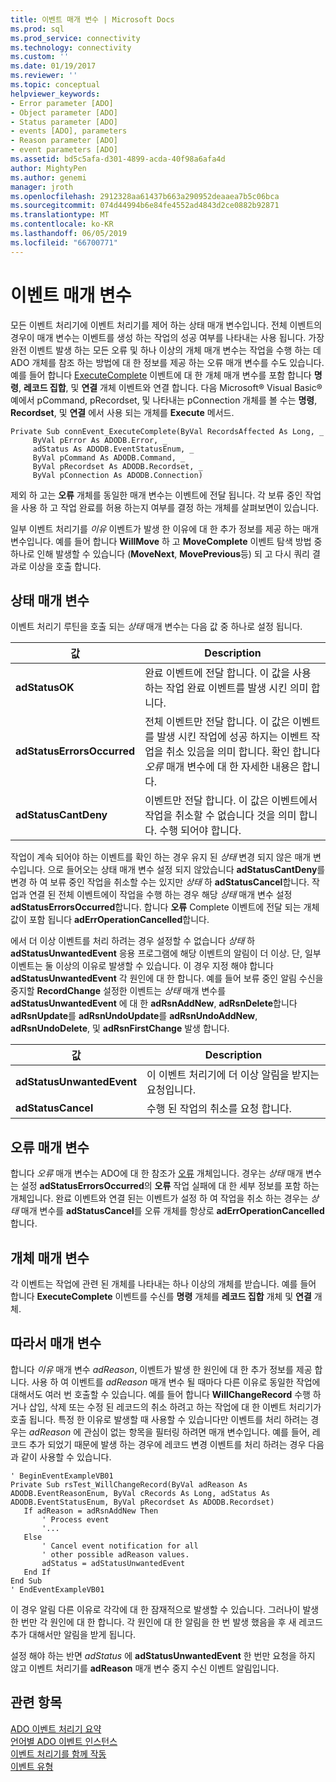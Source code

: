 ```yaml
---
title: 이벤트 매개 변수 | Microsoft Docs
ms.prod: sql
ms.prod_service: connectivity
ms.technology: connectivity
ms.custom: ''
ms.date: 01/19/2017
ms.reviewer: ''
ms.topic: conceptual
helpviewer_keywords:
- Error parameter [ADO]
- Object parameter [ADO]
- Status parameter [ADO]
- events [ADO], parameters
- Reason parameter [ADO]
- event parameters [ADO]
ms.assetid: bd5c5afa-d301-4899-acda-40f98a6afa4d
author: MightyPen
ms.author: genemi
manager: jroth
ms.openlocfilehash: 2912328aa61437b663a290952deaaea7b5c06bca
ms.sourcegitcommit: 074d44994b6e84fe4552ad4843d2ce0882b92871
ms.translationtype: MT
ms.contentlocale: ko-KR
ms.lasthandoff: 06/05/2019
ms.locfileid: "66700771"
---
```

# <a name="event-parameters"></a>이벤트 매개 변수
모든 이벤트 처리기에 이벤트 처리기를 제어 하는 상태 매개 변수입니다. 전체 이벤트의 경우이 매개 변수는 이벤트를 생성 하는 작업의 성공 여부를 나타내는 사용 됩니다. 가장 완전 이벤트 발생 하는 모든 오류 및 하나 이상의 개체 매개 변수는 작업을 수행 하는 데 ADO 개체를 참조 하는 방법에 대 한 정보를 제공 하는 오류 매개 변수를 수도 있습니다. 예를 들어 합니다 [ExecuteComplete](../../../ado/reference/ado-api/executecomplete-event-ado.md) 이벤트에 대 한 개체 매개 변수를 포함 합니다 **명령**, **레코드 집합**, 및 **연결** 개체 이벤트와 연결 합니다. 다음 Microsoft® Visual Basic® 예에서 pCommand, pRecordset, 및 나타내는 pConnection 개체를 볼 수는 **명령**, **Recordset**, 및 **연결** 에서 사용 되는 개체를 **Execute** 메서드.  
  
```  
Private Sub connEvent_ExecuteComplete(ByVal RecordsAffected As Long, _  
     ByVal pError As ADODB.Error, _  
     adStatus As ADODB.EventStatusEnum, _  
     ByVal pCommand As ADODB.Command, _  
     ByVal pRecordset As ADODB.Recordset, _  
     ByVal pConnection As ADODB.Connection)  
```  
  
 제외 하 고는 **오류** 개체를 동일한 매개 변수는 이벤트에 전달 됩니다. 각 보류 중인 작업을 사용 하 고 작업 완료를 허용 하는지 여부를 결정 하는 개체를 살펴보면이 있습니다.  
  
 일부 이벤트 처리기를 *이유* 이벤트가 발생 한 이유에 대 한 추가 정보를 제공 하는 매개 변수입니다. 예를 들어 합니다 **WillMove** 하 고 **MoveComplete** 이벤트 탐색 방법 중 하나로 인해 발생할 수 있습니다 (**MoveNext**, **MovePrevious**등) 되 고 다시 쿼리 결과로 이상을 호출 합니다.  
  
## <a name="status-parameter"></a>상태 매개 변수  
 이벤트 처리기 루틴을 호출 되는 *상태* 매개 변수는 다음 값 중 하나로 설정 됩니다.  
  
|값|Description|  
|-----------|-----------------|  
|**adStatusOK**|완료 이벤트에 전달 합니다. 이 값을 사용 하는 작업 완료 이벤트를 발생 시킨 의미 합니다.|  
|**adStatusErrorsOccurred**|전체 이벤트만 전달 합니다. 이 값은 이벤트를 발생 시킨 작업에 성공 하지는 이벤트 작업을 취소 있음을 의미 합니다. 확인 합니다 *오류* 매개 변수에 대 한 자세한 내용은 합니다.|  
|**adStatusCantDeny**|이벤트만 전달 합니다. 이 값은 이벤트에서 작업을 취소할 수 없습니다 것을 의미 합니다. 수행 되어야 합니다.|  
  
 작업이 계속 되어야 하는 이벤트를 확인 하는 경우 유지 된 *상태* 변경 되지 않은 매개 변수입니다. 으로 들어오는 상태 매개 변수 설정 되지 않았습니다 **adStatusCantDeny**를 변경 하 여 보류 중인 작업을 취소할 수는 있지만 *상태* 하 **adStatusCancel**합니다. 작업과 연결 된 전체 이벤트에이 작업을 수행 하는 경우 해당 *상태* 매개 변수 설정 **adStatusErrorsOccurred**합니다. 합니다 **오류** Complete 이벤트에 전달 되는 개체 값이 포함 됩니다 **adErrOperationCancelled**합니다.  
  
 에서 더 이상 이벤트를 처리 하려는 경우 설정할 수 없습니다 *상태* 하 **adStatusUnwantedEvent** 응용 프로그램에 해당 이벤트의 알림이 더 이상. 단, 일부 이벤트는 둘 이상의 이유로 발생할 수 있습니다. 이 경우 지정 해야 합니다 **adStatusUnwantedEvent** 각 원인에 대 한 합니다. 예를 들어 보류 중인 알림 수신을 중지할 **RecordChange** 설정한 이벤트는 *상태* 매개 변수를 **adStatusUnwantedEvent** 에 대 한  **adRsnAddNew**, **adRsnDelete**합니다 **adRsnUpdate**를 **adRsnUndoUpdate**를 **adRsnUndoAddNew**, **adRsnUndoDelete**, 및 **adRsnFirstChange** 발생 합니다.  
  
|값|Description|  
|-----------|-----------------|  
|**adStatusUnwantedEvent**|이 이벤트 처리기에 더 이상 알림을 받지는 요청입니다.|  
|**adStatusCancel**|수행 된 작업의 취소를 요청 합니다.|  
  
## <a name="error-parameter"></a>오류 매개 변수  
 합니다 *오류* 매개 변수는 ADO에 대 한 참조가 [오류](../../../ado/reference/ado-api/error-object.md) 개체입니다. 경우는 *상태* 매개 변수는 설정 **adStatusErrorsOccurred**의 **오류** 작업 실패에 대 한 세부 정보를 포함 하는 개체입니다. 완료 이벤트와 연결 된는 이벤트가 설정 하 여 작업을 취소 하는 경우는 *상태* 매개 변수를 **adStatusCancel**를 오류 개체를 항상로  **adErrOperationCancelled**합니다.  
  
## <a name="object-parameter"></a>개체 매개 변수  
 각 이벤트는 작업에 관련 된 개체를 나타내는 하나 이상의 개체를 받습니다. 예를 들어 합니다 **ExecuteComplete** 이벤트를 수신를 **명령** 개체를 **레코드 집합** 개체 및 **연결** 개체.  
  
## <a name="reason-parameter"></a>따라서 매개 변수  
 합니다 *이유* 매개 변수 *adReason*, 이벤트가 발생 한 원인에 대 한 추가 정보를 제공 합니다. 사용 하 여 이벤트를 *adReason* 매개 변수 될 때마다 다른 이유로 동일한 작업에 대해서도 여러 번 호출할 수 있습니다. 예를 들어 합니다 **WillChangeRecord** 수행 하거나 삽입, 삭제 또는 수정 된 레코드의 취소 하려고 하는 작업에 대 한 이벤트 처리기가 호출 됩니다. 특정 한 이유로 발생할 때 사용할 수 있습니다만 이벤트를 처리 하려는 경우는 *adReason* 에 관심이 없는 항목을 필터링 하려면 매개 변수입니다. 예를 들어, 레코드 추가 되었기 때문에 발생 하는 경우에 레코드 변경 이벤트를 처리 하려는 경우 다음과 같이 사용할 수 있습니다.  
  
```  
' BeginEventExampleVB01  
Private Sub rsTest_WillChangeRecord(ByVal adReason As ADODB.EventReasonEnum, ByVal cRecords As Long, adStatus As ADODB.EventStatusEnum, ByVal pRecordset As ADODB.Recordset)  
   If adReason = adRsnAddNew Then  
       ' Process event  
       '...  
   Else  
       ' Cancel event notification for all  
       ' other possible adReason values.  
       adStatus = adStatusUnwantedEvent  
   End If  
End Sub  
' EndEventExampleVB01  
```  
  
 이 경우 알림 다른 이유로 각각에 대 한 잠재적으로 발생할 수 있습니다. 그러나이 발생 한 번만 각 원인에 대 한 합니다. 각 원인에 대 한 알림을 한 번 발생 했음을 후 새 레코드 추가 대해서만 알림을 받게 됩니다.  
  
 설정 해야 하는 반면 *adStatus* 에 **adStatusUnwantedEvent** 한 번만 요청을 하지 않고 이벤트 처리기를 **adReason** 매개 변수 중지 수신 이벤트 알림입니다.  
  
## <a name="see-also"></a>관련 항목  
 [ADO 이벤트 처리기 요약](../../../ado/guide/data/ado-event-handler-summary.md)   
 [언어별 ADO 이벤트 인스턴스](../../../ado/guide/data/ado-event-instantiation-by-language.md)   
 [이벤트 처리기를 함께 작동](../../../ado/guide/data/how-event-handlers-work-together.md)   
 [이벤트 유형](../../../ado/guide/data/types-of-events.md)
